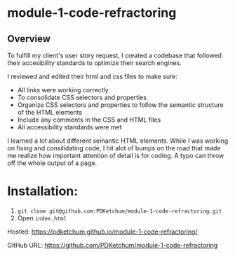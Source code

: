 # module-1-code-refractoring

## Overview

To fulfill my client's user story request, I created a codebase that followed their accesibility standards to optimize their search engines.

I reviewed and edited their html and css files to make sure:

- All links were working correctly
- To consolidate CSS selectors and properties
- Organize CSS selectors and properties to follow the semantic structure of the HTML elements
- Include any comments in the CSS and HTML files
- All accessibility standards were met

I learned a lot about different semantic HTML elements. While I was working on fixing and consilidating code, I hit alot of bumps on the road that made me realize how important attention of detail is for coding. A typo can throw off the whole output of a page.

# Installation:

1. `git clone git@github.com:PDKetchum/module-1-code-refractoring.git`
2. Open `index.html`

Hosted: https://pdketchum.github.io/module-1-code-refractoring/

GitHub URL: https://github.com/PDKetchum/module-1-code-refractoring
